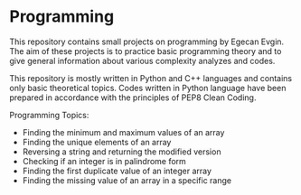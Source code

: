 # Programming
This repository contains small projects on programming by Egecan Evgin. 
The aim of these projects is to practice basic programming theory and to give general information about various complexity analyzes and codes.


This repository is mostly written in Python and C++ languages and contains only basic theoretical topics. Codes written in Python language have been prepared in accordance with the principles of PEP8 Clean Coding. 

Programming Topics:
- Finding the minimum and maximum values of an array
- Finding the unique elements of an array
- Reversing a string and returning the modified version
- Checking if an integer is in palindrome form
- Finding the first duplicate value of an integer array
- Finding the missing value of an array in a specific range
